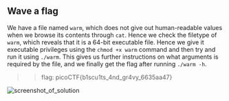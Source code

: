 ## **Wave a flag**  
We have a file named `warm`, which does not give out human-readable values when we browse its contents through ``cat``. Hence we check the filetype of ``warm``, which reveals that it is a 64-bit executable file. Hence we give it executable privileges using the ``chmod +x warm`` command and then try and run it using ``./warm``. This gives us further instructions on what arguments is required by the file, and we finally get the flag after running ``./warm -h``.

>> flag: picoCTF{b1scu1ts_4nd_gr4vy_6635aa47}

![screenshot_of_solution](https://lh5.googleusercontent.com/qv3WcK9DU7D_BGVp8nKrwBcIhKQ2fQ-kKJTytRzMhRFL8fLvPsvXcYWCBgIdooptSac=w2400)
